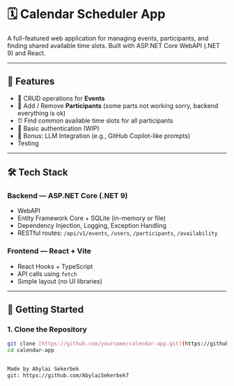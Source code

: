 # 🗓️ Calendar Scheduler App

A full-featured web application for managing events, participants, and finding shared available time slots. Built with ASP.NET Core WebAPI (.NET 9) and React.

---

## 🔧 Features

- 📅 CRUD operations for **Events**
- 👥 Add / Remove **Participants** (some parts not working sorry, backend everything is ok)
- ⏰ Find common available time slots for all participants
- 🔐 Basic authentication (WIP)
- 🧠 Bonus: LLM Integration (e.g., GitHub Copilot-like prompts)
- Testing

---

## 🛠️ Tech Stack

### Backend — ASP.NET Core (.NET 9)

- WebAPI
- Entity Framework Core + SQLite (in-memory or file)
- Dependency Injection, Logging, Exception Handling
- RESTful routes: `/api/v1/events`, `/users`, `/participants`, `/availability`

### Frontend — React + Vite

- React Hooks + TypeScript
- API calls using `fetch`
- Simple layout (no UI libraries)

---

## 🚀 Getting Started

### 1. Clone the Repository

```bash
git clone [https://github.com/yourname/calendar-app.git](https://github.com/AbylaiSekerbek7/my_CalendarApp)
cd calendar-app


Made by Abylai Sekerbek 
git: https://github.com/AbylaiSekerbek7

